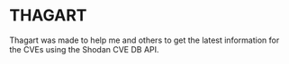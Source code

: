 # THAGART

Thagart was made to help me and others to get the latest information for the CVEs using the Shodan CVE DB API.

